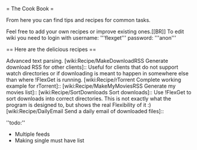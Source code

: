 = The Cook Book =

From here you can find tips and recipes for common tasks.

Feel free to add your own recipes or improve existing ones.[[BR]]
To edit wiki you need to login with username: '''flexget''' password: '''anon'''

== Here are the delicious recipes ==

 [wiki:Recipe/PresetSeries Manage series and multiple feeds easily]::
 [wiki:Recipe/FlexGetUpdater Download FlexGet Releases]::
 [wiki:Recipe/RlsLogDVDRips Download DVDRips From RlsLog with imdb filtering]::
 [wiki:Recipe/HeroesComics Download Heroes comics]::
 Advanced text parsing.
 [wiki:Recipe/MakeDownloadRSS Generate download RSS for other clients]::
 Useful for clients that do not support watch directories or if downloading is meant to happen in somewhere else than where !FlexGet is running.
 [wiki:Recipe/rTorrent Complete working example for rTorrent]::
 [wiki:Recipe/MakeMyMoviesRSS Generate my movies list]::
 [wiki:Recipe/SortDownloads Sort downloads]::
 Use !FlexGet to sort downloads into correct directories. This is not exactly what the program is designed to, but shows the real Flexibility of it :)
 [wiki:Recipe/DailyEmail Send a daily email of downloaded files]::

''todo:''

 * Multiple feeds
 * Making single must have list
